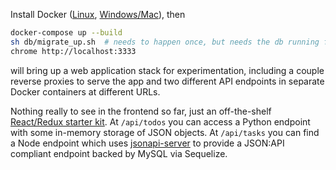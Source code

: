 Install Docker
([Linux](https://docs.docker.com/engine/installation/),
[Windows/Mac](https://www.docker.com/products/docker-toolbox)), then

``` bash
docker-compose up --build
sh db/migrate_up.sh  # needs to happen once, but needs the db running first
chrome http://localhost:3333
```

will bring up a web application stack for experimentation, including a
couple reverse proxies to serve the app and two different API
endpoints in separate Docker containers at different URLs.

Nothing really to see in the frontend so far, just an off-the-shelf
[React/Redux starter kit](https://github.com/davezuko/react-redux-starter-kit).
At `/api/todos` you can access a Python endpoint with some in-memory
storage of JSON objects. At `/api/tasks` you can find a Node endpoint
which
uses [jsonapi-server](https://github.com/holidayextras/jsonapi-server)
to provide a JSON:API compliant endpoint backed by MySQL via Sequelize.

